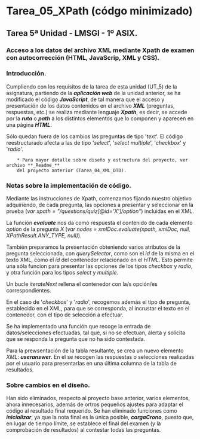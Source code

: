 # Tarea_05_XPath  (códgo minimizado)
## Tarea 5ª Unidad - LMSGI - 1º ASIX.
### Acceso a los datos del archivo XML mediante Xpath de examen con autocorrección (HTML, JavaScrip, XML y CSS).

### Introducción.

  Cumpliendo con los requisitos de la tarea de esta unidad (UT_5) de la asignatura, partiendo de la **_aplicación web_** de la unidad anterior, se ha modificado el código **_JavaScript_**, de tal manera que el acceso y presentación de los datos contenidos en el archivo **_XML_** (preguntas, respuestas, etc.) se realiza mediante lenguaje **_Xpath_**, es decir, se accede por la **_ruta_** o **_path_** a los distintos elementos que lo componen y aparecen en una página **_HTML_**.
  
  Sólo quedan fuera de los cambios las preguntas de tipo '_text_'. El código reestructurado afecta a las de tipo '_select_', '_select multiple_', '_checkbox_' y '_radio_'.
  
        * Para mayor detalle sobre diseño y estructura del proyecto, ver archivo **_Readme_** 
        del proyecto anterior (Tarea_04_XML_DTD).

### Notas sobre la implementación de código.

   Mediante las instrucciones de Xpath, comenzamos fijando nuestro objetivo adquiriendo, de cada pregunta, las opciones a presentar y seleccionar en la prueba (_var xpath = "/questions/quiz[@id='X']/option"_) incluidas en el XML.
   
   La función **_evaluate_** nos da como respuesta el contenido de cada elemento _option_ de la pregunta _X_ (_var nodes = xmlDoc.evaluate(xpath, xmlDoc, null, XPathResult.ANY_TYPE, null)_).

   También preparamos la presentación obteniendo varios atributos de la pregunta seleccionada, con _querySelector_, como son el _id_ de la misma en el texto XML, como el _id_ del contenedor relacionado en el _HTML_. Esto permite una sóla funcion para presentar las opciones de los tipos _checkbox_ y _radio_, y otra función para los tipos _select_ y _multiple_.

   Un bucle _iterateNext_ rellena el contenedor con la/s opción/es correspondientes.
   
   En el caso de '_checkbox_' y '_radio_', recogemos además el tipo de pregunta, establecido en el XML, para que se corresponda, al incrustar el texto en el contenedor, con el tipo de selección a efectuar.
   
   Se ha implementado una función que recoge la entrada de datos/selecciones efectuadas, tal que, si no se efectuan, alerta y solicita que se responda la pregunta que no ha sido contestada.
   
   Para la prewsentación de la tabla resultante, se crea un nuevo elemento _XML_: **_useranswer_**. En el se recogen las respuestas o selecciones realizadas por el usuario para presentarlas en una última columna de la tabla de resultados.
   
### Sobre cambios en el diseño.

  Han sido eliminados, respecto al proyecto base anterior, varios elementos, ahora innecesarios, además de ortros pequeños ajustes para adaptar el código al resultado final requerido. Se han eliminado funciones como **_inicializar_**, ya que la nota final es la única posible, **_cargaCrono_**, puesto que, en lugar de tiempo límite, se establece el final del examen (y la comprobación de resultados) al contestar todas las preguntas.
 
